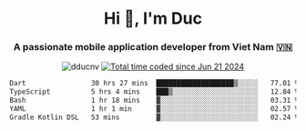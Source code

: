 <h1 align="center">
  Hi 👋, I'm  Duc</h1>
<h3 align="center">A passionate mobile application developer from Viet Nam 🇻🇳</h3>  
  
<p align="center"> <img src="https://komarev.com/ghpvc/?username=dducnv&label=Profile%20views&color=0e75b6&style=flat" alt="dducnv" /> 
<a href="https://wakatime.com/@4d2a2cd9-1bcb-4dd1-84a4-dce128a35137"><img src="https://wakatime.com/badge/user/4d2a2cd9-1bcb-4dd1-84a4-dce128a35137.svg" alt="Total time coded since Jun 21 2024" /></a>
</p>  

<div align="center">
  <!--START_SECTION:waka-->

```txt
Dart                30 hrs 27 mins  ███████████████████▒░░░░░   77.01 %
TypeScript          5 hrs 4 mins    ███▒░░░░░░░░░░░░░░░░░░░░░   12.84 %
Bash                1 hr 18 mins    ▓░░░░░░░░░░░░░░░░░░░░░░░░   03.31 %
YAML                1 hr 1 min      ▓░░░░░░░░░░░░░░░░░░░░░░░░   02.57 %
Gradle Kotlin DSL   53 mins         ▓░░░░░░░░░░░░░░░░░░░░░░░░   02.24 %
```

<!--END_SECTION:waka-->
</div>




  
